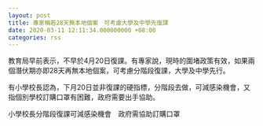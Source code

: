 ```yaml
---
layout: post
title: 專家稱若28天無本地個案　可考慮大學及中學先復課
date: 2020-03-11 12:11:34.000000000 +08:00
categories: rss
---
```


教育局早前表示，不早於4月20日復課。有專家說，現時的圍堵政策有效，如果兩個潛伏期亦即28天再無本地個案，可考慮分階段復課，大學及中學先行。

有小學校長認為，下月20日並非復課的硬指標，分階段去做，可減感染機會，又指個別學校訂購口罩有困難，政府需要出手協助。

小學校長分階段復課可減感染機會　政府需協助訂購口罩
